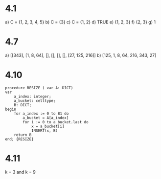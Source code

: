 # 4.1
a) C = {1, 2, 3, 4, 5}
b) C = {3}
c) C = {1, 2}
d) TRUE
e) {1, 2, 3}
f) {2, 3}
g) 1

# 4.7
a) [[343], [1, 8, 64], [], [], [], [], [27, 125, 216]]
b) [125, 1, 8, 64, 216, 343, 27]

# 4.10

    procedure RESIZE ( var A: DICT)
    var
        a_index: integer;
        a_bucket: celltype;
        B: DICT;
    begin
        for a_index := 0 to B1 do
            a_bucket = A[a_index]
            for i := 0 to a_bucket.last do
                x = a_bucket[i]
                INSERT(x, B)
        return B
    end; {RESIZE}

# 4.11
k = 3 and k = 9
